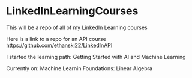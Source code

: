 # LinkedInLearningCourses
This will be a repo of all of my LinkedIn Learning courses

Here is a link to a repo for an API course https://github.com/ethanski22/LinkedInAPI

I started the learning path: Getting Started with AI and Machine Learning

Currently on: Machine Learnin Foundations: Linear Algebra